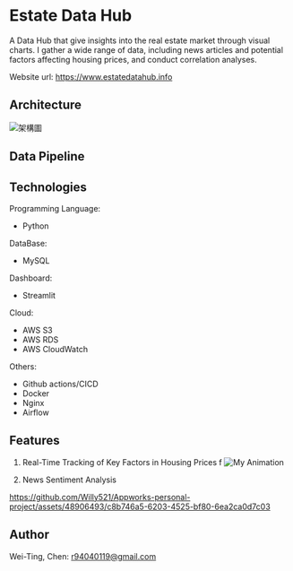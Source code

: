 # Estate Data Hub
A Data Hub that give insights into the real estate market through visual charts. I gather a wide range of data, including news articles and potential factors affecting housing prices, and conduct correlation analyses.

Website url: https://www.estatedatahub.info

[comment]: <> (![Estate Data Hub]&#40;https://img.onl/1bqVe&#41;)

## Architecture
![架構圖](https://img.onl/T6ECAf)


## Data Pipeline


## Technologies

Programming Language:
* Python

DataBase:
* MySQL

Dashboard:
* Streamlit

Cloud:
* AWS S3
* AWS RDS
* AWS CloudWatch

Others:
* Github actions/CICD
* Docker
* Nginx
* Airflow



## Features
1. Real-Time Tracking of Key Factors in Housing Prices
f
![My Animation](./readme_files/螢幕錄影%202023-10-27%20下午5.30.09.gif)


2. News Sentiment Analysis

https://github.com/Willy521/Appworks-personal-project/assets/48906493/c8b746a5-6203-4525-bf80-6ea2ca0d7c03


## Author
Wei-Ting, Chen: r94040119@gmail.com